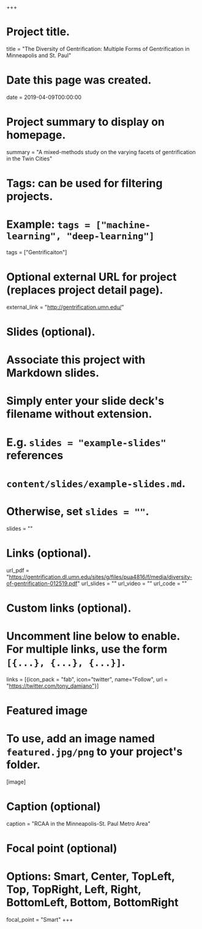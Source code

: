 +++
# Project title.
title = "The Diversity of Gentrification: Multiple Forms of Gentrification in Minneapolis and St. Paul"

# Date this page was created.
date = 2019-04-09T00:00:00

# Project summary to display on homepage.
summary = "A mixed-methods study on the varying facets of gentrification in the Twin Cities"

# Tags: can be used for filtering projects.
# Example: `tags = ["machine-learning", "deep-learning"]`
tags = ["Gentrificaiton"]

# Optional external URL for project (replaces project detail page).
external_link = "http://gentrification.umn.edu/"

# Slides (optional).
#   Associate this project with Markdown slides.
#   Simply enter your slide deck's filename without extension.
#   E.g. `slides = "example-slides"` references 
#   `content/slides/example-slides.md`.
#   Otherwise, set `slides = ""`.
slides = ""

# Links (optional).
url_pdf = "https://gentrification.dl.umn.edu/sites/g/files/pua4816/f/media/diversity-of-gentrification-012519.pdf"
url_slides = ""
url_video = ""
url_code = ""

# Custom links (optional).
#   Uncomment line below to enable. For multiple links, use the form `[{...}, {...}, {...}]`.
links = [{icon_pack = "fab", icon="twitter", name="Follow", url = "https://twitter.com/tony_damiano"}]

# Featured image
# To use, add an image named `featured.jpg/png` to your project's folder. 
[image]
  # Caption (optional)
  caption = "RCAA in the Minneapolis-St. Paul Metro Area"
  
  # Focal point (optional)
  # Options: Smart, Center, TopLeft, Top, TopRight, Left, Right, BottomLeft, Bottom, BottomRight
  focal_point = "Smart"
+++